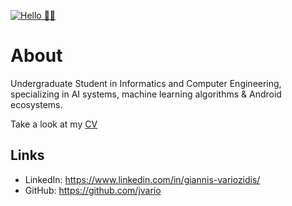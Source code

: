 [![Hello 👋🏻](https://us.123rf.com/450wm/scyther5/scyther51703/scyther5170300292/74151794-developer-development-web-code-tech-coding-program-programming-html-screen-script-internet-professio.jpg?ver=6)]()


# About

Undergraduate Student in Informatics and Computer Engineering, specializing in AI systems, machine learning algorithms & Android ecosystems.

Take a look at my [CV](https://bit.ly/CV-jvario)

## Links
- LinkedIn: https://www.linkedin.com/in/giannis-variozidis/
- GitHub: https://github.com/jvario

